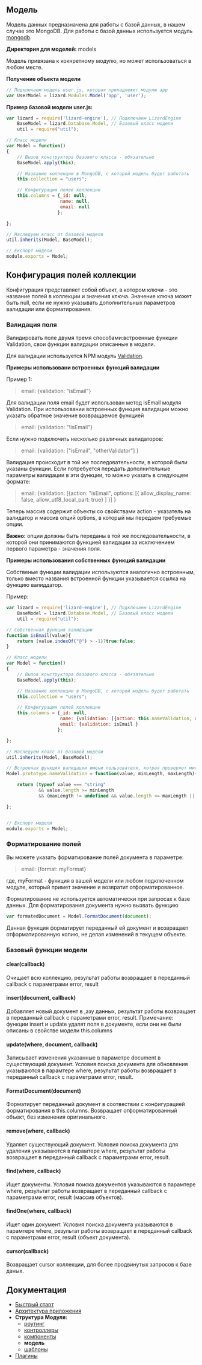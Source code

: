 ## Модель

Модель данных предназначена для работы с базой данных, в нашем случае это MongoDB. Для работы с базой данных используется
модуль [mongodb](https://www.npmjs.com/package/mongodb).

**Директория для моделей:** models

Модель привязана к кокнретному модулю, но может использоваться в любом месте.

**Получение объекта модели**

```javascript
// Подключаем модель user.js, которая принадлежит модулю app
var UserModel = lizard.Modules.Model('app', 'user');
```

**Пример базовой модели user.js:**

```javascript
var lizard = require('lizard-engine'), // Подключаем LizardEngine
    BaseModel = lizard.Database.Model, // Базовый класс модели
    util = require("util");

// Класс модели
var Model = function()
{
    // Вызов конструктора базового класса - обязательно
    BaseModel.apply(this);

    // Название коллекции в MongoDB, с которой модель будет работать
    this.collection = "users";

    // Конфигурация полей коллекции
    this.columns = {_id: null,
                    name: null,
                    email: null
                   };

};

// Наследуем класс от базовой модели
util.inherits(Model, BaseModel);

// Експорт модели
module.exports = Model;
```

## Конфигурация полей коллекции

Конфигурация представляет собой объект, в котором ключи - это название полей в коллекции и значения ключа.
Значение ключа может быть null, если не нужно указывать дополнительных параметров валидации или форматирования.

### Валидация поля

Валидировать поле двумя тремя способами:встроенные функции Validation, свои функции валидации описанные в модели.

Для валидации используется NPM модуль [Validation](https://www.npmjs.com/package/validator).

**Примеры использовани встроенных функций валидации**

Пример 1:
> email: {validation: "isEmail"}

Для валидации поля email будет использован метод isEmail модуля Validation. При использовании встроенных функция валидации можно
указать обратное значение возвращаемое функцией

> email: {validation: "!isEmail"}

Если нужно подключить несколько различных валидаторов:

> email: {validation: ["isEmail", "otherValidator"] }

Валидация происходит в той же последовательности, в которой были указаны функции.
Если потребуется передать дополнительные параметры валидации в эти функции, то можно указать в следующем формате:

> email: {validation: [{action: "isEmail", options: [{ allow_display_name: false, allow_utf8_local_part: true} ] }] }

Теперь массив содержит объекты со свойствами action - указатель на валидатор и массив опций options, в который мы передаем
требуемые опции.

**Важно:** опции должны быть переданы в той же последовательности, в которой они принимаются функцией валидации
за исключением первого параметра - значения поля.

**Примеры использования собственных функций валидации**

Собственые функции валидации используются аналогично встроенным, только вместо названия встроенной функции указывается ссылка на функцию валиддатор.

Пример:
```javascript
var lizard = require('lizard-engine'), // Подключаем LizardEngine
    BaseModel = lizard.Database.Model, // Базовый класс модели
    util = require("util");

// Собственная функция валидации
function isEmail(value){
    return (value.indexOf("@") > -1)?true:false;
}

// Класс модели
var Model = function()
{
    // Вызов конструктора базового класса - обязательно
    BaseModel.apply(this);

    // Название коллекции в MongoDB, с которой модель будет работать
    this.collection = "users";

    // Конфигурация полей коллекции
    this.columns = {_id: null,
                    name: {validation: [{action: this.nameValidation, options: [3,20] ] },
                    email: {validation: isEmail }
                   };

};

// Наследуем класс от базовой модели
util.inherits(Model, BaseModel);

// Встроеная функция валидации имени пользователя, котрая проверяет минимальную и максимальную длину имени
Model.prototype.nameValidation = function(value, minLength, maxLength){

    return (typeof value === "string"
            && value.length >= minLength
            && (maxLength != undefined && value.length <= maxLength || maxLength == undefined))?true:false;

};


// Експорт модели
module.exports = Model;
```

### Форматирование полей

Вы можете указать форматирование полей документа в параметре:

> email: {format: myFormat}

где, myFormat - функция в вашей модели или любом подключенном модуле, который примет значение и возвратит отформатированное.

Форматирование не используется автоматически при запросах к базе данных. Для форматирования документа нужно вызвать функцию

```javascript
var formatedDocument = Model.FormatDocument(document);
```
Данная функция форматирует переданный ей документ и возвращает отформатированную копию, не делая изменений в текущем объекте.

### Базовый функции модели

#### clear(callback)
Очищает всю коллекцию, результат работы возвращает в переданный callback с параметрами error, result

#### insert(document, callback)
Добавляет новый документ в ,азу данных, результат работы возвращает в переданный callback с параметрами error, result.
Примечание: функции insert и update удалят поля в документе, если они не были описаны в свойстве модели this.columns

#### update(where, document, callback)
Записывает изменения указанные в параметре document в существующий документ. Условия поиска документа для обновления указываются в
парамтере where, результат работы возвращает в переданный callback с параметрами error, result.

#### FormatDocument(document)
Форматирует переданный документ в соотвествии с конфигурацией форматирования в this.columns. Возвращает отформатированный объект,
 без изменения оригинального.

#### remove(where, callback)
Удаляет существующий документ. Условия поиска документа для удаления указываются в парамтере where, результат работы
возвращает в переданный callback с параметрами error, result.

#### find(where, callback)
Ищет документы. Условия поиска документов указываются в парамтере where, результат работы возвращает в переданный
callback с параметрами error, result (массив объектов).

#### findOne(where, callback)
Ищет один документ. Условия поиска документа указываются в парамтере where, результат работы возвращает в переданный
callback с параметрами error, result (объект документа).

#### cursor(callback)
Возвращает cursor коллекции, для более продвинутых запросов к базе даных.

## Документация

* [Быстрый старт](https://github.com/PoluosmakAndrew/lizard-engine/blob/master/docs/getstarted.md)
* [Архитектура приложения](https://github.com/PoluosmakAndrew/lizard-engine/blob/master/docs/architecture.md)
* **Структура Модуля:**
    * [роутинг](https://github.com/PoluosmakAndrew/lizard-engine/blob/master/docs/module_routing.md)
    * [контроллеры](https://github.com/PoluosmakAndrew/lizard-engine/blob/master/docs/module_controller.md)
    * [компоненты](https://github.com/PoluosmakAndrew/lizard-engine/blob/master/docs/module_component.md)
    * **модель**
    * [шаблоны](https://github.com/PoluosmakAndrew/lizard-engine/blob/master/docs/module_template.md)
* [Плагины](https://github.com/PoluosmakAndrew/lizard-engine/blob/master/docs/plugins.md)